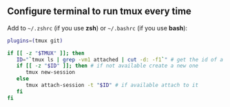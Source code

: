 Configure terminal to run tmux every time
-----------------------------------------

Add to ```~/.zshrc``` (if you use **zsh**) or `~/.bashrc` (if you use **bash**):

```bash
plugins=(tmux git)

if [[ -z "$TMUX" ]]; then
   ID="`tmux ls | grep -vm1 attached | cut -d: -f1`" # get the id of a deattached session
   if [[ -z "$ID" ]]; then # if not available create a new one
      tmux new-session
   else
      tmux attach-session -t "$ID" # if available attach to it
   fi
fi
```
